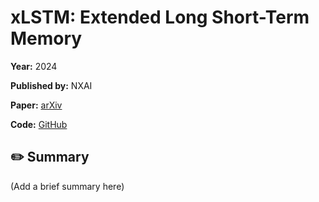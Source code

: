 # xLSTM: Extended Long Short-Term Memory

**Year:** 2024

**Published by:** NXAI

**Paper:** [arXiv](https://arxiv.org/pdf/2405.04517)

**Code:** [GitHub](https://github.com/NX-AI/xlstm)

## ✏️ Summary
(Add a brief summary here)

